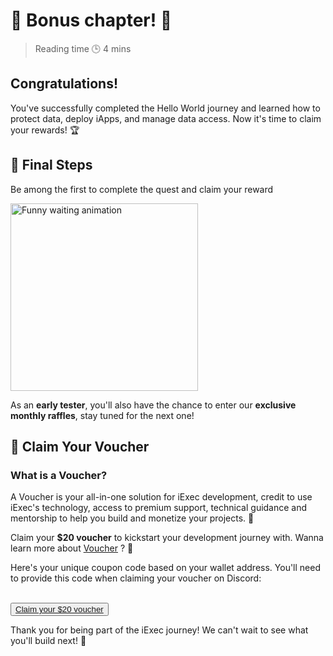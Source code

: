 # 🎉 Bonus chapter! 🎉

> Reading time 🕒 4 mins

<div class="hero">
  <div class="hero-content">
    <h2>Congratulations!</h2>
    <p>You've successfully completed the Hello World journey and learned how to protect data, deploy iApps, and manage data access. Now it's time to claim your rewards! 🏆</p>
  </div>
</div>

## 🏁 Final Steps

Be among the first to complete the quest and claim your reward

<div class="waiting-gif">
  <img src="https://media3.giphy.com/media/v1.Y2lkPTc5MGI3NjExZHp6OHlxcnE1bTlxcmt6enJiNm4zMnphNWJ5bmlkaDZvaGxqaHRhcCZlcD12MV9pbnRlcm5hbF9naWZfYnlfaWQmY3Q9Zw/QhjR3MG9ZFfjB6BtIZ/giphy.gif" alt="Funny waiting animation" width="300" height="300" />
</div>

<div class="solution-note">
  <p>As an <strong>early tester</strong>, you'll also have the chance to enter our <strong>exclusive monthly
raffles</strong>, stay tuned for the next one!</p>
</div>

## 🎁 Claim Your Voucher

<div>
  <h3>What is a Voucher?</h3>
  <p>A Voucher is your all-in-one solution for iExec development, credit to use iExec's technology, access to premium support, technical guidance and mentorship to help you build and monetize your projects. 🚀</p>
  <p>Claim your <strong>$20 voucher</strong> to kickstart your development journey with. Wanna learn more about <a href="https://www.iex.ec/voucher" target="_blank">Voucher</a> ? 🎁</p>
</div>

<div class="coupon-section">
  <p>Here's your unique coupon code based on your wallet address. You'll need to provide this code when claiming your voucher on Discord:</p>
  <ClientOnly>
    <CouponCode />
  </ClientOnly>
</div>

<br>

<button>
  <a href="https://www.iex.ec/voucher" class="yellow-button" target="_blank">
    Claim your $20 voucher
  </a>
</button>

<div class="solution-note green">
  <p>Thank you for being part of the iExec journey! We can't wait to see what you'll build next! 🚀</p>
</div>

<style>

</style>
